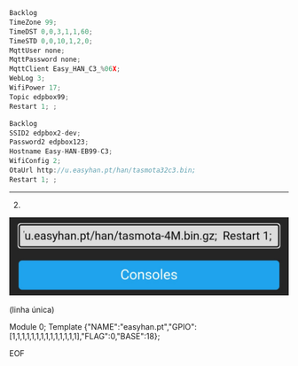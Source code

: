 ```js
Backlog 
TimeZone 99; 
TimeDST 0,0,3,1,1,60; 
TimeSTD 0,0,10,1,2,0; 
MqttUser none; 
MqttPassword none; 
MqttClient Easy_HAN_C3_%06X; 
WebLog 3; 
WifiPower 17; 
Topic edpbox99; 
Restart 1; ; 
```

```js
Backlog 
SSID2 edpbox2-dev; 
Password2 edpbox123; 
Hostname Easy-HAN-EB99-C3; 
WifiConfig 2; 
OtaUrl http://u.easyhan.pt/han/tasmota32c3.bin; 
Restart 1; ; 
```



---

2. 

![Easy HAN](./img/howto-2.jpg)

(linha única)



Module 0; 
Template {"NAME":"easyhan.pt","GPIO":[1,1,1,1,1,1,1,1,1,1,1,1,1,1],"FLAG":0,"BASE":18}; 

EOF
